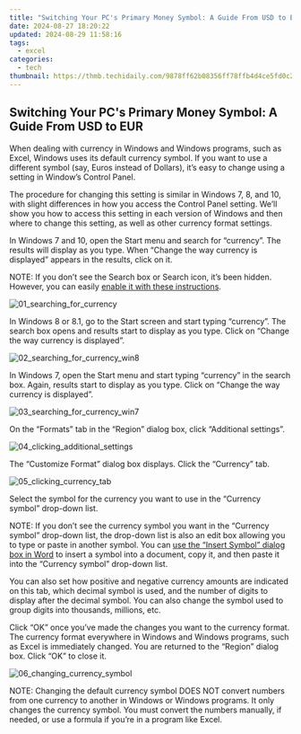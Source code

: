 ```yaml
---
title: "Switching Your PC's Primary Money Symbol: A Guide From USD to EUR"
date: 2024-08-27 18:20:22
updated: 2024-08-29 11:58:16
tags:
  - excel
categories:
  - tech
thumbnail: https://thmb.techidaily.com/9878ff62b08356ff78ffb4d4ce5fd0c27ab1ffdc4dd530f388b0fa3845feed6f.jpg
---
```


## Switching Your PC's Primary Money Symbol: A Guide From USD to EUR

When dealing with currency in Windows and Windows programs, such as Excel, Windows uses its default currency symbol. If you want to use a different symbol (say, Euros instead of Dollars), it’s easy to change using a setting in Window’s Control Panel.

 The procedure for changing this setting is similar in Windows 7, 8, and 10, with slight differences in how you access the Control Panel setting. We’ll show you how to access this setting in each version of Windows and then where to change this setting, as well as other currency format settings.

 In Windows 7 and 10, open the Start menu and search for “currency”. The results will display as you type. When “Change the way currency is displayed” appears in the results, click on it.

 NOTE: If you don’t see the Search box or Search icon, it’s been hidden. However, you can easily [enable it with these instructions](https://driver-install.techidaily.com/elevate-scansnap-s1500-with-new-drivers/).

![01_searching_for_currency](https://static1.howtogeekimages.com/wordpress/wp-content/uploads/2016/01/01_searching_for_currency.png) 

 In Windows 8 or 8.1, go to the Start screen and start typing “currency”. The search box opens and results start to display as you type. Click on “Change the way currency is displayed”.

![02_searching_for_currency_win8](https://static1.howtogeekimages.com/wordpress/wp-content/uploads/2016/01/02_searching_for_currency_win8.png) 

 In Windows 7, open the Start menu and start typing “currency” in the search box. Again, results start to display as you type. Click on “Change the way currency is displayed”.

![03_searching_for_currency_win7](https://static1.howtogeekimages.com/wordpress/wp-content/uploads/2016/01/03_searching_for_currency_win7.png) 

 On the “Formats” tab in the “Region” dialog box, click “Additional settings”.

![04_clicking_additional_settings](https://static1.howtogeekimages.com/wordpress/wp-content/uploads/2016/01/04_clicking_additional_settings.png) 

 The “Customize Format” dialog box displays. Click the “Currency” tab.

![05_clicking_currency_tab](https://static1.howtogeekimages.com/wordpress/wp-content/uploads/2016/01/05_clicking_currency_tab.png) 

 Select the symbol for the currency you want to use in the “Currency symbol” drop-down list.

 NOTE: If you don’t see the currency symbol you want in the “Currency symbol” drop-down list, the drop-down list is also an edit box allowing you to type or paste in another symbol. You can [use the “Insert Symbol” dialog box in Word](https://fox-http.techidaily.com/zoom-in-navigating-the-nearby-landscapes-of-roblox-for-2024/) to insert a symbol into a document, copy it, and then paste it into the “Currency symbol” drop-down list.

 You can also set how positive and negative currency amounts are indicated on this tab, which decimal symbol is used, and the number of digits to display after the decimal symbol. You can also change the symbol used to group digits into thousands, millions, etc.

 Click “OK” once you’ve made the changes you want to the currency format. The currency format everywhere in Windows and Windows programs, such as Excel is immediately changed. You are returned to the “Region” dialog box. Click “OK” to close it.

![06_changing_currency_symbol](https://static1.howtogeekimages.com/wordpress/wp-content/uploads/2016/01/06_changing_currency_symbol.png) 

 NOTE: Changing the default currency symbol DOES NOT convert numbers from one currency to another in Windows or Windows programs. It only changes the currency symbol. You must convert the numbers manually, if needed, or use a formula if you’re in a program like Excel.

<ins class="adsbygoogle"
     style="display:block"
     data-ad-format="autorelaxed"
     data-ad-client="ca-pub-7571918770474297"
     data-ad-slot="1223367746"></ins>



<ins class="adsbygoogle"
     style="display:block"
     data-ad-client="ca-pub-7571918770474297"
     data-ad-slot="8358498916"
     data-ad-format="auto"
     data-full-width-responsive="true"></ins>
